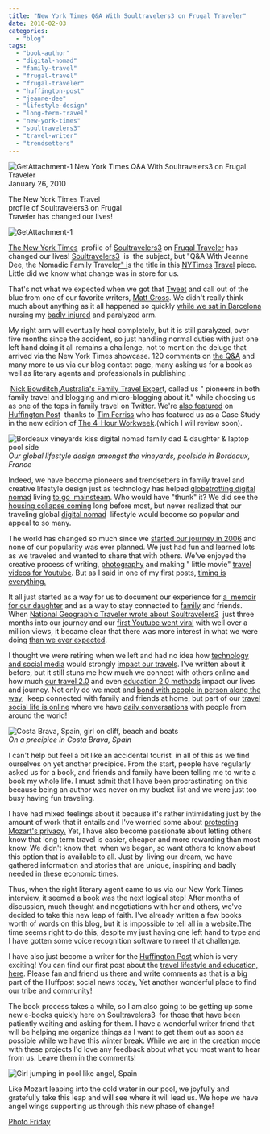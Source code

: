 ```yaml
---
title: "New York Times Q&A With Soultravelers3 on Frugal Traveler"
date: 2010-02-03
categories: 
  - "blog"
tags: 
  - "book-author"
  - "digital-nomad"
  - "family-travel"
  - "frugal-travel"
  - "frugal-traveler"
  - "huffington-post"
  - "jeanne-dee"
  - "lifestyle-design"
  - "long-term-travel"
  - "new-york-times"
  - "soultravelers3"
  - "travel-writer"
  - "trendsetters"
---
```


 ![GetAttachment-1](https://pub-ac94b3f306b24c0dba4238943c97f2e1.r2.dev/6a00e5502a950788330120a8107082970b.jpg) New York Times Q&A With Soultravelers3 on Frugal Traveler  
January 26, 2010

The New York Times Travel  
profile of Soultravelers3 on Frugal  
Traveler has changed our lives!

<!--more-->

  

![GetAttachment-1](https://pub-ac94b3f306b24c0dba4238943c97f2e1.r2.dev/6a00e5502a95078833012877137811970c.jpg)  

[The New York Times](http://www.nytimes.com/)  profile of [Soultravelers3](http://frugaltraveler.blogs.nytimes.com/2009/11/11/qa-with-jeanne-dee-the-nomadic-family-traveler/) on [Frugal Traveler](http://frugaltraveler.blogs.nytimes.com/) has changed our lives! [Soultravelers3](https://pub-ac94b3f306b24c0dba4238943c97f2e1.r2.dev/blog-index.html)  is  the subject, but "Q&A With Jeanne Dee, the Nomadic Family Travele[r" i](http://frugaltraveler.blogs.nytimes.com/2009/11/11/qa-with-jeanne-dee-the-nomadic-family-traveler/)s the title in this [NYTimes](http://twitter.com/nytimes) [Travel](http://travel.nytimes.com/) piece. Little did we know what change was in store for us.

That's not what we expected when we got that [Tweet](http://twitter.com/soultravelers3) and call out of the blue from one of our favorite writers, [Matt Gross](http://frugaltraveler.blogs.nytimes.com/). We didn't really think much about anything as it all happened so quickly [while we sat in Barcelona](https://pub-ac94b3f306b24c0dba4238943c97f2e1.r2.dev/2009/11/lifestyle-design-a-winter-in-spain-extendedtravel-digitalnomad-miniretirement-4hww-travel.html#more) nursing my [badly injured](https://pub-ac94b3f306b24c0dba4238943c97f2e1.r2.dev/2009/09/-a-travelers-tragic-tale-handling-travel-disasters-medical-emergency-.html) and paralyzed arm.

My right arm will eventually heal completely, but it is still paralyzed, over five months since the accident, so just handling normal duties with just one left hand doing it all remains a challenge, not to mention the deluge that arrived via the New York Times showcase. 120 comments on [the Q&A](http://frugaltraveler.blogs.nytimes.com/2009/11/11/qa-with-jeanne-dee-the-nomadic-family-traveler/) and many more to us via our blog contact page, many asking us for a book as well as literary agents and professionals in publishing .

 [Nick Bowditch,Australia's Family Travel Exper](http://nickbowditchtravel.com/family-travel-twitter)t, called us " pioneers in both family travel and blogging and micro-blogging about it." while choosing us as one of the tops in family travel on Twitter. We're [also featured](http://www.huffingtonpost.com/tim-ferriss/cold-remedy-18-real-world_b_415900.html) on [Huffington Post](http://www.huffingtonpost.com/)  thanks to [Tim Ferriss](http://www.fourhourworkweek.com/blog/) who has featured us as a Case Study in the new edition of [The 4-Hour Workweek](http://www.fourhourworkweek.com/).(which I will review soon).

![Bordeaux vineyards kiss digital nomad family dad & daughter & laptop pool side](https://pub-ac94b3f306b24c0dba4238943c97f2e1.r2.dev/6a00e5502a950788330128775915f3970c.jpg)  
_Our global lifestyle design amongst the vineyards, poolside in Bordeaux, France_  

Indeed, we have become pioneers and trendsetters in family travel and creative lifestyle design just as technology has helped [globetrotting digital nomad](http://www.youtube.com/watch?v=sUc6vp0cJDM) living [to go  mainsteam](http://www.computerworld.com/s/article/9136154/Is_digital_nomad_living_going_mainstream_). Who would have "thunk" it? We did see the [housing collapse coming](https://pub-ac94b3f306b24c0dba4238943c97f2e1.r2.dev/2006/08/timing-is-eve-1.html) long before most, but never realized that our traveling global [digital nomad](http://www.digitalnomads.com/)  lifestyle would become so popular and appeal to so many.

The world has changed so much since we [started our journey in 2006](https://pub-ac94b3f306b24c0dba4238943c97f2e1.r2.dev/2006/08/home-and-hous-1.html) and none of our popularity was ever planned. We just had fun and learned lots as we traveled and wanted to share that with others. We've enjoyed the creative process of writing, [photography](https://pub-ac94b3f306b24c0dba4238943c97f2e1.r2.dev/photos.html) and making " little movie" [travel videos for Youtube](http://www.youtube.com/user/soultravelers3). But as I said in one of my first posts, [timing is everything.](https://pub-ac94b3f306b24c0dba4238943c97f2e1.r2.dev/2006/08/timing-is-eve-1.html)

It all just started as a way for us to document our experience for [a  memoir for our daughter](http://www.youtube.com/watch?v=wn9rDTZj-m4) and as a way to stay connected to [family](https://pub-ac94b3f306b24c0dba4238943c97f2e1.r2.dev/2007/02/worlds-best-mot.html) and friends. When [National Geographic Traveler wrote about Soultravelers3](https://pub-ac94b3f306b24c0dba4238943c97f2e1.r2.dev/2006/12/national-geogra.html#more)  just three months into our journey and our [first Youtube went viral](http://www.youtube.com/watch?v=wn9rDTZj-m4) with well over a million views, it became clear that there was more interest in what we were doing [than we ever expected](https://pub-ac94b3f306b24c0dba4238943c97f2e1.r2.dev/2009/04/soultravelers3-won-2-lonely-planet-travel-awards-thank-you.html). 

I thought we were retiring when we left and had no idea how [technology and social media](https://pub-ac94b3f306b24c0dba4238943c97f2e1.r2.dev/2009/06/questions-answers-about-soultravelers3-family-travel.html) would strongly [impact our travels](http://www.youtube.com/watch?v=0Ar90wOnWnM). I've written about it before, but it still stuns me how much we connect with others online and how much [our travel 2.0](https://pub-ac94b3f306b24c0dba4238943c97f2e1.r2.dev/2009/02/twitter-travel-20.html) and even [education 2.0 methods](https://pub-ac94b3f306b24c0dba4238943c97f2e1.r2.dev/education.html) impact our lives and journey. Not only do we meet and [bond with people in person along the way](https://pub-ac94b3f306b24c0dba4238943c97f2e1.r2.dev/2007/02/marvelous-meal.html),  keep connected with family and friends at home, but part of our [travel social life is online](http://www.facebook.com/group.php?gid=23138026952#%21/pages/Soultravelers3com-Around-the-World-Family-Travel-Education-Adventure/185105005187?ref=ts) where we have [daily conversations](http://twitter.com/soultravelers3) with people from around the world!

![Costa Brava, Spain, girl on cliff, beach and boats](https://pub-ac94b3f306b24c0dba4238943c97f2e1.r2.dev/6a00e5502a9507883301287759680e970c.jpg)  
_On a precipice in Costa Brava, Spain_

I can't help but feel a bit like an accidental tourist  in all of this as we find ourselves on yet another precipice. From the start, people have regularly asked us for a book, and friends and family have been telling me to write a book my whole life. I must admit that I have been procrastinating on this because being an author was never on my bucket list and we were just too busy having fun traveling. 

I have had mixed feelings about it because it's rather intimidating just by the amount of work that it entails and I've worried some about [protecting Mozart's privacy.](https://pub-ac94b3f306b24c0dba4238943c97f2e1.r2.dev/genisis.html) Yet, I have also become passionate about letting others know that long term travel is easier, cheaper and more rewarding than most know. We didn't know that  when we began, so want others to know about this option that is available to all. Just by  living our dream, we have gathered information and stories that are unique, inspiring and badly needed in these economic times.

Thus, when the right literary agent came to us via our New York Times interview, it seemed a book was the next logical step! After months of discussion, much thought and negotiations with her and others, we've decided to take this new leap of faith. I've already written a few books worth of words on this blog, but it is impossible to tell all in a website.The time seems right to do this, despite my just having one left hand to type and I have gotten some voice recognition software to meet that challenge.

I have also just become a writer for the [Huffington Post](http://Thanks%21%20The%20answer%20is%20under%20%22more%20info%22%20to%20the%20right%20of%20this%20video.%20Pachabel) which is very exciting! You can find our first post about the [travel lifestyle and education, here](http://www.huffingtonpost.com/jeanne-dee/seth-godin-linchpin-educa_b_444909.html). Please fan and friend us there and write comments as that is a big part of the Huffpost social news today, Yet another wonderful place to find our tribe and community!

The book process takes a while, so I am also going to be getting up some new e-books quickly here on Soultravelers3  for those that have been patiently waiting and asking for them. I have a wonderful writer friend that will be helping me organize things as I want to get them out as soon as possible while we have this winter break. While we are in the creation mode with these projects I'd love any feedback about what you most want to hear from us. Leave them in the comments!

![Girl jumping in pool like angel, Spain](https://pub-ac94b3f306b24c0dba4238943c97f2e1.r2.dev/6a00e5502a950788330120a8579486970b.jpg)  

Like Mozart leaping into the cold water in our pool, we joyfully and gratefully take this leap and will see where it will lead us. We hope we have angel wings supporting us through this new phase of change!

[Photo Friday](http://www.deliciousbaby.com/)
